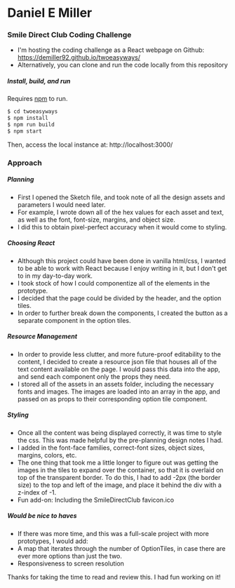 # Daniel E Miller
### Smile Direct Club Coding Challenge

  - I'm hosting the coding challenge as a React webpage on Github: https://demiller92.github.io/twoeasyways/
  - Alternatively, you can clone and run the code locally from this repository
 
  ##### Install, build, and run
Requires [npm](https://npmjs.com/) to run.

```sh
$ cd twoeasyways
$ npm install
$ npm run build
$ npm start
```
Then, access the local instance at: http://localhost:3000/


### Approach
##### Planning
  - First I opened the Sketch file, and took note of all the design assets and parameters I would need later. 
  - For example, I wrote down all of the hex values for each asset and text, as well as the font, font-size, margins, and object size.
  - I did this to obtain pixel-perfect accuracy when it would come to styling.
 
##### Choosing React
  - Although this project could have been done in vanilla html/css, I wanted to be able to work with React because I enjoy writing in it, but I don't get to in my day-to-day work. 
  - I took stock of how I could componentize all of the elements in the prototype.
  - I decided that the page could be divided by the header, and the option tiles.
  - In order to further break down the components, I created the button as a separate component in the option tiles.

##### Resource Management
  - In order to provide less clutter, and more future-proof editability to the content, I decided to create a resource json file that houses all of the text content available on the page. I would pass this data into the app, and send each component only the props they need.
  - I stored all of the assets in an assets folder, including the necessary fonts and images. The images are loaded into an array in the app, and passed on as props to their corresponding option tile component.

##### Styling
  - Once all the content was being displayed correctly, it was time to style the css. This was made helpful by the pre-planning design notes I had.
  - I added in the font-face families, correct-font sizes, object sizes, margins, colors, etc.
  - The one thing that took me a little longer to figure out was getting the images in the tiles to expand over the container, so that it is overlaid on top of the transparent border. To do this, I had to add -2px (the border size) to the top and left of the image, and place it behind the div with a z-index of -1. 
  - Fun add-on: Including the SmileDirectClub favicon.ico

##### Would be nice to haves
  - If there was more time, and this was a full-scale project with more prototypes, I would add:
  - A map that iterates through the number of OptionTiles, in case there are ever more options than just the two.
  - Responsiveness to screen resolution

  
Thanks for taking the time to read and review this. I had fun working on it!
 

